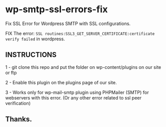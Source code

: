 # wp-smtp-ssl-errors-fix
Fix SSL Error for Wordpress SMTP with SSL configurations.

FIX The error:
``SSL routines:SSL3_GET_SERVER_CERTIFICATE:certificate verify failed``
in wordpress.


## INSTRUCTIONS
1 - git clone this repo and put the folder on wp-content/plugins on our site or ftp

2 - Enable this plugin on the plugins page of our site.

3 - Works only for wp-mail-smtp plugin using PHPMailer (SMTP) for webservers with this error. (Or any other error related to ssl peer verification)

## Thanks.

